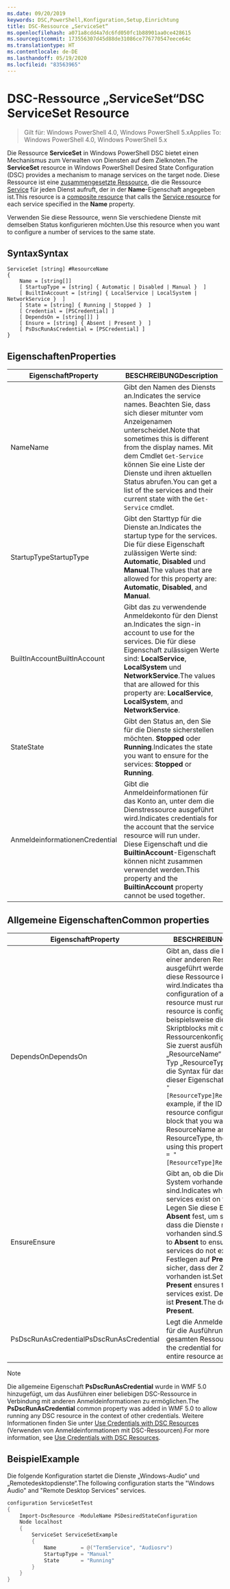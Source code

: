 ```yaml
---
ms.date: 09/20/2019
keywords: DSC,PowerShell,Konfiguration,Setup,Einrichtung
title: DSC-Ressource „ServiceSet“
ms.openlocfilehash: a071a8cdd4a7dc6fd050fc1b88901aa0ce428615
ms.sourcegitcommit: 173556307d45d88de31086ce776770547eece64c
ms.translationtype: HT
ms.contentlocale: de-DE
ms.lasthandoff: 05/19/2020
ms.locfileid: "83563965"
---
```

# <a name="dsc-serviceset-resource"></a><span data-ttu-id="703e3-103">DSC-Ressource „ServiceSet“</span><span class="sxs-lookup"><span data-stu-id="703e3-103">DSC ServiceSet Resource</span></span>

> <span data-ttu-id="703e3-104">Gilt für: Windows PowerShell 4.0, Windows PowerShell 5.x</span><span class="sxs-lookup"><span data-stu-id="703e3-104">Applies To: Windows PowerShell 4.0, Windows PowerShell 5.x</span></span>

<span data-ttu-id="703e3-105">Die Ressource **ServiceSet** in Windows PowerShell DSC bietet einen Mechanismus zum Verwalten von Diensten auf dem Zielknoten.</span><span class="sxs-lookup"><span data-stu-id="703e3-105">The **ServiceSet** resource in Windows PowerShell Desired State Configuration (DSC) provides a mechanism to manage services on the target node.</span></span> <span data-ttu-id="703e3-106">Diese Ressource ist eine [zusammengesetzte Ressource](../../../resources/authoringResourceComposite.md), die die Ressource [Service](serviceResource.md) für jeden Dienst aufruft, der in der **Name**-Eigenschaft angegeben ist.</span><span class="sxs-lookup"><span data-stu-id="703e3-106">This resource is a [composite resource](../../../resources/authoringResourceComposite.md) that calls the [Service resource](serviceResource.md) for each service specified in the **Name** property.</span></span>

<span data-ttu-id="703e3-107">Verwenden Sie diese Ressource, wenn Sie verschiedene Dienste mit demselben Status konfigurieren möchten.</span><span class="sxs-lookup"><span data-stu-id="703e3-107">Use this resource when you want to configure a number of services to the same state.</span></span>

## <a name="syntax"></a><span data-ttu-id="703e3-108">Syntax</span><span class="sxs-lookup"><span data-stu-id="703e3-108">Syntax</span></span>

```Syntax
ServiceSet [string] #ResourceName
{
    Name = [string[]]
    [ StartupType = [string] { Automatic | Disabled | Manual }  ]
    [ BuiltInAccount = [string] { LocalService | LocalSystem | NetworkService }  ]
    [ State = [string] { Running | Stopped }  ]
    [ Credential = [PSCredential] ]
    [ DependsOn = [string[]] ]
    [ Ensure = [string] { Absent | Present }  ]
    [ PsDscRunAsCredential = [PSCredential] ]
}
```

## <a name="properties"></a><span data-ttu-id="703e3-109">Eigenschaften</span><span class="sxs-lookup"><span data-stu-id="703e3-109">Properties</span></span>

|<span data-ttu-id="703e3-110">Eigenschaft</span><span class="sxs-lookup"><span data-stu-id="703e3-110">Property</span></span> |<span data-ttu-id="703e3-111">BESCHREIBUNG</span><span class="sxs-lookup"><span data-stu-id="703e3-111">Description</span></span> |
|---|---|
|<span data-ttu-id="703e3-112">Name</span><span class="sxs-lookup"><span data-stu-id="703e3-112">Name</span></span> |<span data-ttu-id="703e3-113">Gibt den Namen des Diensts an.</span><span class="sxs-lookup"><span data-stu-id="703e3-113">Indicates the service names.</span></span> <span data-ttu-id="703e3-114">Beachten Sie, dass sich dieser mitunter vom Anzeigenamen unterscheidet.</span><span class="sxs-lookup"><span data-stu-id="703e3-114">Note that sometimes this is different from the display names.</span></span> <span data-ttu-id="703e3-115">Mit dem Cmdlet `Get-Service` können Sie eine Liste der Dienste und ihren aktuellen Status abrufen.</span><span class="sxs-lookup"><span data-stu-id="703e3-115">You can get a list of the services and their current state with the `Get-Service` cmdlet.</span></span> |
|<span data-ttu-id="703e3-116">StartupType</span><span class="sxs-lookup"><span data-stu-id="703e3-116">StartupType</span></span> |<span data-ttu-id="703e3-117">Gibt den Starttyp für die Dienste an.</span><span class="sxs-lookup"><span data-stu-id="703e3-117">Indicates the startup type for the services.</span></span> <span data-ttu-id="703e3-118">Die für diese Eigenschaft zulässigen Werte sind: **Automatic**, **Disabled** und **Manual**.</span><span class="sxs-lookup"><span data-stu-id="703e3-118">The values that are allowed for this property are: **Automatic**, **Disabled**, and **Manual**.</span></span> |
|<span data-ttu-id="703e3-119">BuiltInAccount</span><span class="sxs-lookup"><span data-stu-id="703e3-119">BuiltInAccount</span></span> |<span data-ttu-id="703e3-120">Gibt das zu verwendende Anmeldekonto für den Dienst an.</span><span class="sxs-lookup"><span data-stu-id="703e3-120">Indicates the sign-in account to use for the services.</span></span> <span data-ttu-id="703e3-121">Die für diese Eigenschaft zulässigen Werte sind: **LocalService**, **LocalSystem** und **NetworkService**.</span><span class="sxs-lookup"><span data-stu-id="703e3-121">The values that are allowed for this property are: **LocalService**, **LocalSystem**, and **NetworkService**.</span></span> |
|<span data-ttu-id="703e3-122">State</span><span class="sxs-lookup"><span data-stu-id="703e3-122">State</span></span> |<span data-ttu-id="703e3-123">Gibt den Status an, den Sie für die Dienste sicherstellen möchten. **Stopped** oder **Running**.</span><span class="sxs-lookup"><span data-stu-id="703e3-123">Indicates the state you want to ensure for the services: **Stopped** or **Running**.</span></span> |
|<span data-ttu-id="703e3-124">Anmeldeinformationen</span><span class="sxs-lookup"><span data-stu-id="703e3-124">Credential</span></span> |<span data-ttu-id="703e3-125">Gibt die Anmeldeinformationen für das Konto an, unter dem die Dienstressource ausgeführt wird.</span><span class="sxs-lookup"><span data-stu-id="703e3-125">Indicates credentials for the account that the service resource will run under.</span></span> <span data-ttu-id="703e3-126">Diese Eigenschaft und die **BuiltinAccount**-Eigenschaft können nicht zusammen verwendet werden.</span><span class="sxs-lookup"><span data-stu-id="703e3-126">This property and the **BuiltinAccount** property cannot be used together.</span></span> |

## <a name="common-properties"></a><span data-ttu-id="703e3-127">Allgemeine Eigenschaften</span><span class="sxs-lookup"><span data-stu-id="703e3-127">Common properties</span></span>

|<span data-ttu-id="703e3-128">Eigenschaft</span><span class="sxs-lookup"><span data-stu-id="703e3-128">Property</span></span> |<span data-ttu-id="703e3-129">BESCHREIBUNG</span><span class="sxs-lookup"><span data-stu-id="703e3-129">Description</span></span> |
|---|---|
|<span data-ttu-id="703e3-130">DependsOn</span><span class="sxs-lookup"><span data-stu-id="703e3-130">DependsOn</span></span> |<span data-ttu-id="703e3-131">Gibt an, dass die Konfiguration einer anderen Ressource ausgeführt werden muss, bevor diese Ressource konfiguriert wird.</span><span class="sxs-lookup"><span data-stu-id="703e3-131">Indicates that the configuration of another resource must run before this resource is configured.</span></span> <span data-ttu-id="703e3-132">Wenn beispielsweise die ID des Skriptblocks mit der Ressourcenkonfiguration, den Sie zuerst ausführen möchten, „ResourceName“ und dessen Typ „ResourceType“ ist, lautet die Syntax für das Verwenden dieser Eigenschaft `DependsOn = "[ResourceType]ResourceName"`.</span><span class="sxs-lookup"><span data-stu-id="703e3-132">For example, if the ID of the resource configuration script block that you want to run first is ResourceName and its type is ResourceType, the syntax for using this property is `DependsOn = "[ResourceType]ResourceName"`.</span></span> |
|<span data-ttu-id="703e3-133">Ensure</span><span class="sxs-lookup"><span data-stu-id="703e3-133">Ensure</span></span> |<span data-ttu-id="703e3-134">Gibt an, ob die Dienste auf dem System vorhanden sind.</span><span class="sxs-lookup"><span data-stu-id="703e3-134">Indicates whether the services exist on the system.</span></span> <span data-ttu-id="703e3-135">Legen Sie diese Eigenschaft auf **Absent** fest, um sicherzustellen, dass die Dienste nicht vorhanden sind.</span><span class="sxs-lookup"><span data-stu-id="703e3-135">Set this property to **Absent** to ensure that the services do not exist.</span></span> <span data-ttu-id="703e3-136">Das Festlegen auf **Present** stellt sicher, dass der Zieldienst vorhanden ist.</span><span class="sxs-lookup"><span data-stu-id="703e3-136">Setting it to **Present** ensures that target services exist.</span></span> <span data-ttu-id="703e3-137">Der Standardwert ist **Present**.</span><span class="sxs-lookup"><span data-stu-id="703e3-137">The default value is **Present**.</span></span> |
|<span data-ttu-id="703e3-138">PsDscRunAsCredential</span><span class="sxs-lookup"><span data-stu-id="703e3-138">PsDscRunAsCredential</span></span> |<span data-ttu-id="703e3-139">Legt die Anmeldeinformationen für die Ausführung der gesamten Ressource fest.</span><span class="sxs-lookup"><span data-stu-id="703e3-139">Sets the credential for running the entire resource as.</span></span> |

> [!NOTE]
> <span data-ttu-id="703e3-140">Die allgemeine Eigenschaft **PsDscRunAsCredential** wurde in WMF 5.0 hinzugefügt, um das Ausführen einer beliebigen DSC-Ressource in Verbindung mit anderen Anmeldeinformationen zu ermöglichen.</span><span class="sxs-lookup"><span data-stu-id="703e3-140">The **PsDscRunAsCredential** common property was added in WMF 5.0 to allow running any DSC resource in the context of other credentials.</span></span> <span data-ttu-id="703e3-141">Weitere Informationen finden Sie unter [Use Credentials with DSC Resources](../../../configurations/runasuser.md) (Verwenden von Anmeldeinformationen mit DSC-Ressourcen).</span><span class="sxs-lookup"><span data-stu-id="703e3-141">For more information, see [Use Credentials with DSC Resources](../../../configurations/runasuser.md).</span></span>

## <a name="example"></a><span data-ttu-id="703e3-142">Beispiel</span><span class="sxs-lookup"><span data-stu-id="703e3-142">Example</span></span>

<span data-ttu-id="703e3-143">Die folgende Konfiguration startet die Dienste „Windows-Audio“ und „Remotedesktopdienste“.</span><span class="sxs-lookup"><span data-stu-id="703e3-143">The following configuration starts the "Windows Audio" and "Remote Desktop Services" services.</span></span>

```powershell
configuration ServiceSetTest
{
    Import-DscResource -ModuleName PSDesiredStateConfiguration
    Node localhost
    {
        ServiceSet ServiceSetExample
        {
            Name        = @("TermService", "Audiosrv")
            StartupType = "Manual"
            State       = "Running"
        }
    }
}
```
